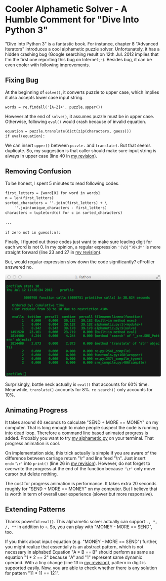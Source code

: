 # Cooler Alphametic Solver - A Humble Comment for "Dive Into Python 3"

"Dive Into Python 3" is a fantastic book.  For instance, chapter 8 "Advanced Iterators" introduces a cool alphametic puzzle solver.  Unfortunately, it has a hidden crashing bug (Google searching result on 12th Jul. 2012 implies that I'm the first one reporting this bug on Internet ;-).  Besides bug, it can be even cooler with following improvements.

## Fixing Bug

At the beginning of `solve()`, it converts puzzle to upper case, which implies it also accepts lower case input string.

    words = re.findall('[A-Z]+', puzzle.upper())

However at the end of `solve()`, it assumes puzzle must be in upper case.  Otherwise, following `eval()` would crash because of invalid equation.

    equation = puzzle.translate(dict(zip(characters, guess)))
    if eval(equation):

We can insert `upper()` between `puzzle.` and `translate(`.  But that seems duplicate.  So, my suggestion is that caller should make sure input string is always in upper case (line 40 in [my revision][0]).

## Removing Confusion

To be honest, I spent 5 minutes to read following codes.

    first_letters = {word[0] for word in words}
    n = len(first_letters)
    sorted_characters = ''.join(first_letters) + \
        ''.join(unique_characters - first_letters)
    characters = tuple(ord(c) for c in sorted_characters)

    ...

    if zero not in guess[:n]:

Finally, I figured out those codes just want to make sure leading digit for each word is not 0.  In my opinion, a regular expression `'(\D|^)0\d*'` is more straight forward (line 23 and 27 in [my revision][0]).

But, would regular expression slow down the code significantly?  cProfiler answered no.

![profiler](https://github.com/sun-li/alphametic/raw/master/profile.png)

Surprisingly, bottle neck actually is `eval()` that accounts for 60% time.  Meanwhile, `translate()` accounts for 8%.  `re.search()` only accounts for 10%.

## Animating Progress

It takes around 40 seconds to calculate "SEND + MORE == MONEY" on my computer.  That is long enough to make people suspect the code is running into dead loop.  Therefore a command line based animated progress is added.  Probably you want to try [my alphametic.py][0] on your terminal.  That progress animation is cool.

On implementation side, this trick actually is simple if you are aware of the difference between carriage return "\r" and line feed "\n".  Just insert `end='\r'` into `print()` (line 26 in [my revision][0]).  However, do not forget to overwrite the progress at the end of the function because `'\r'` only move cursor but delete nothing.

The cost for progress animation is performance.  It takes extra 20 seconds roughly for "SEND + MORE == MONEY" on my computer. But I believe that is worth in term of overall user experience (slower but more responsive).

## Extending Patterns

Thanks powerful `eval()`.  This alphametic solver actually can support `-, *, /, **` in addition to `+`.  So, you can play with "MONEY - MORE == SEND", too.

If you think about input equation (e.g. "MONEY - MORE == SEND") further, you might realize that essentially is an abstract pattern, which is not necessary in alphabet!  Equation "A * B == B" should perform as same as equation "1 * 2 == 2" because "A" and "1" represent same dynamic operand.  With a tiny change (line 13 in [my revision][0]), pattern in digit is supported easily.  Now, you are able to check whether there is any solution for pattern "11 * 11 == 121".



[0]: https://github.com/sun-li/alphametic/blob/master/alphametic.py "alphametic.py"
